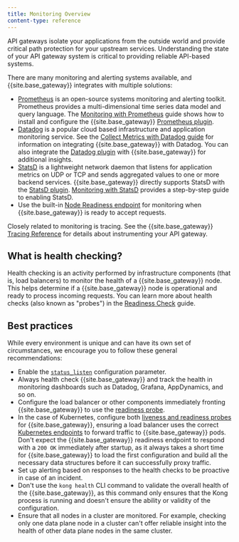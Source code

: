 ```yaml
---
title: Monitoring Overview
content-type: reference
---
```


API gateways isolate your applications from the outside world and provide critical path
protection for your upstream services. Understanding the state of your API gateway
system is critical to providing reliable API-based systems.

There are many monitoring and alerting systems available, and {{site.base_gateway}} integrates with 
multiple solutions:

* [Prometheus](https://prometheus.io/) is an open-source systems monitoring and alerting toolkit.
   Prometheus provides a multi-dimensional time series data model and query language.
   The [Monitoring with Prometheus](/gateway/latest/production/monitoring/prometheus/) guide
   shows how to install and configure the {{site.base_gateway}} [Prometheus plugin](/hub/kong-inc/prometheus/).
* [Datadog](https://www.datadoghq.com/) is a popular cloud based infrastructure and application monitoring service.
   See the [Collect Metrics with Datadog guide](/gateway/latest/production/monitoring/datadog/) for information on 
   integrating {{site.base_gateway}} with Datadog. You can also integrate the [Datadog plugin](/hub/kong-inc/datadog/) with {{site.base_gateway}} for additional insights.
* [StatsD](https://github.com/statsd/statsd) is a lightweight network daemon that listens for application metrics on
   UDP or TCP and sends aggregated values to one or more backend services. {{site.base_gateway}} directly supports StatsD
   with the [StatsD plugin](/hub/kong-inc/statsd/). [Monitoring with StatsD](/gateway/latest/production/monitoring/statsd/) provides a 
   step-by-step guide to enabling StatsD.
* Use the built-in [Node Readiness endpoint](/gateway/latest/production/monitoring/healthcheck-probes/) for monitoring when {{site.base_gateway}} is ready to accept requests.

Closely related to monitoring is tracing. See the {{site.base_gateway}} [Tracing Reference](/gateway/latest/production/tracing/)
for details about instrumenting your API gateway.

## What is health checking?

Health checking is an activity performed by infrastructure components (that is, load balancers) to monitor the health of a {{site.base_gateway}} node.
This helps determine if a {{site.base_gateway}} node is operational and ready to process incoming requests. 
You can learn more about health checks (also known as "probes") in the [Readiness Check](/gateway/latest/production/monitoring/healthcheck-probes/) guide.

## Best practices

While every environment is unique and can have its own set of circumstances, we encourage you to follow these general recommendations:

* Enable the [`status_listen`](/gateway/latest/reference/configuration/#status_listen) configuration parameter.
* Always health check {{site.base_gateway}} and track the health in monitoring dashboards such as Datadog, Grafana, AppDynamics, and so on.
* Configure the load balancer or other components immediately fronting {{site.base_gateway}} to use the [readiness probe](/gateway/latest/production/monitoring/healthcheck-probes/).
* In the case of Kubernetes, configure both [liveness and readiness probes](/gateway/latest/production/monitoring/healthcheck-probes/) for {{site.base_gateway}}, ensuring a load balancer uses the correct [Kubernetes endpoints](https://kubernetes.io/docs/concepts/services-networking/service/#endpoints) to forward traffic to {{site.base_gateway}} pods. 
Don't expect the {{site.base_gateway}} readiness endpoint to respond with a `200 OK` immediately after startup, as it always takes a short time for {{site.base_gateway}} to load the first configuration and build all the necessary data structures before it can successfully proxy traffic.
* Set up alerting based on responses to the health checks to be proactive in case of an incident.
* Don't use the `kong health` CLI command to validate the overall health of the {{site.base_gateway}}, as this command only ensures that the Kong process is running and doesn't ensure the ability or validity of the configuration.
* Ensure that all nodes in a cluster are monitored. For example, checking only one data plane node in a cluster can't offer reliable insight into the health of other data plane nodes in the same cluster.
